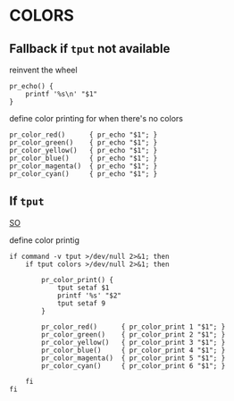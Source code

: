 # COLORS

## Fallback if `tput` not available

reinvent the wheel

    pr_echo() {
        printf '%s\n' "$1"
    }

define color printing for when there's no colors

    pr_color_red()      { pr_echo "$1"; }
    pr_color_green()    { pr_echo "$1"; }
    pr_color_yellow()   { pr_echo "$1"; }
    pr_color_blue()     { pr_echo "$1"; }
    pr_color_magenta()  { pr_echo "$1"; }
    pr_color_cyan()     { pr_echo "$1"; }

## If `tput`

[SO](http://unix.stackexchange.com/questions/9957/how-to-check-if-bash-can-print-colors)

define color printig

    if command -v tput >/dev/null 2>&1; then
        if tput colors >/dev/null 2>&1; then

            pr_color_print() {
                tput setaf $1
                printf '%s' "$2"
                tput setaf 9
            }

            pr_color_red()      { pr_color_print 1 "$1"; }
            pr_color_green()    { pr_color_print 2 "$1"; }
            pr_color_yellow()   { pr_color_print 3 "$1"; }
            pr_color_blue()     { pr_color_print 4 "$1"; }
            pr_color_magenta()  { pr_color_print 5 "$1"; }
            pr_color_cyan()     { pr_color_print 6 "$1"; }

        fi
    fi
